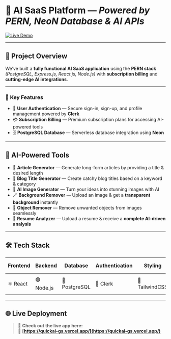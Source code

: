 # 🚀 **AI SaaS Platform** — *Powered by PERN, NeoN Database & AI APIs*  
[![Live Demo](https://img.shields.io/badge/Live%20Demo-QuickAI-blue?style=for-the-badge&logo=vercel)](https://quickai-gs.vercel.app/)

---

## 🌟 **Project Overview**  
We’ve built a **fully functional AI SaaS application** using the **PERN stack** *(PostgreSQL, Express.js, React.js, Node.js)* with **subscription billing** and **cutting-edge AI integrations**.  

---

### 🔑 **Key Features**
- 🔐 **User Authentication** — Secure sign-in, sign-up, and profile management powered by **Clerk**  
- 💳 **Subscription Billing** — Premium subscription plans for accessing AI-powered tools  
- 🗄️ **PostgreSQL Database** — Serverless database integration using **Neon**  

---

## 🤖 **AI-Powered Tools**
- 📝 **Article Generator** — Generate long-form articles by providing a title & desired length  
- 📰 **Blog Title Generator** — Create catchy blog titles based on a keyword & category  
- 🎨 **AI Image Generator** — Turn your ideas into stunning images with AI  
- 🪄 **Background Remover** — Upload an image & get a **transparent background** instantly  
- 🧹 **Object Remover** — Remove unwanted objects from images seamlessly  
- 📄 **Resume Analyzer** — Upload a resume & receive a **complete AI-driven analysis**  

---

## 🛠️ **Tech Stack**
| Frontend   | Backend   | Database   | Authentication | Styling | Live Demo |
|-----------|-----------|------------|----------------|---------|-----------|
| ⚛️ React | 🟢 Node.js | 🐘 PostgreSQL | 🔑 Clerk | 🎨 TailwindCSS | 🌐 [Live Demo](https://quickai-gs.vercel.app/) |

---

## 🌐 **Live Deployment**
> 🎉 **Check out the live app here:**  
🔗 **[https://quickai-gs.vercel.app/](https://quickai-gs.vercel.app/)**  
